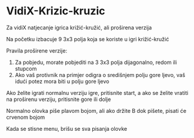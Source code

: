 # VidiX-Krizic-kruzic
Za vidiX natjecanje igrica križić-kružić, ali proširena verzija

Na početku izbacuje 9 3x3 polja koja se koriste u igri križić-kružić

Pravila proširene verzije:
  1. Za pobjedu, morate pobjediti na 3 3x3 polja dijagonalno, redom ili stupcom
  2. Ako vaš protivnik na primjer odigra o središnjem polju gore ljevo, vaš idući potez mora biti u polju gore ljevo

Ako želite igrati normalnu verziju igre, pritisnite start, a ako se želite vratiti na proširenu verziju, pritisnite gore ili dolje

Normalno olovka piše plavom bojom, ali ako držite B dok pišete, pisati će crvenom bojom 

Kada se stisne menu, brišu se sva pisanja olovke
